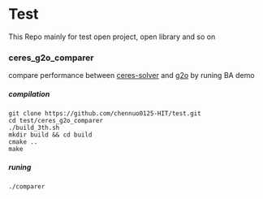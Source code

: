 # Test
This Repo mainly for test open project, open library and so on
### ceres_g2o_comparer
compare performance between [ceres-solver](https://github.com/ceres-solver/ceres-solver) and [g2o](https://github.com/RainerKuemmerle/g2o) by runing BA demo
##### compilation
```
git clone https://github.com/chennuo0125-HIT/test.git
cd test/ceres_g2o_comparer
./build_3th.sh
mkdir build && cd build
cmake ..
make
```
##### runing
```
./comparer
```